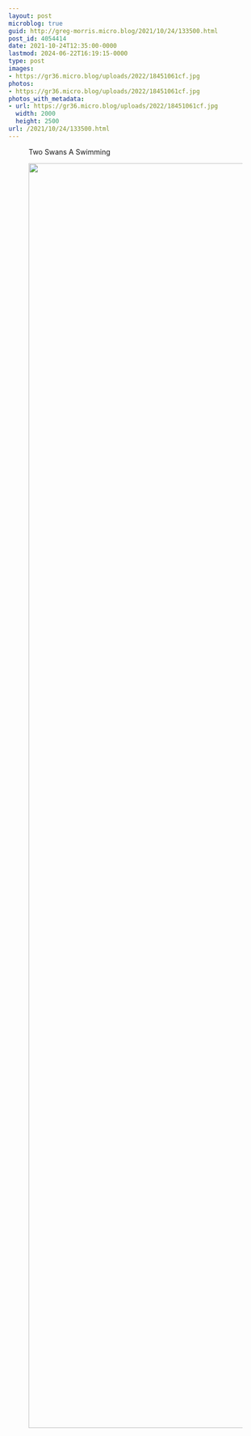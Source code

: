 ```yaml
---
layout: post
microblog: true
guid: http://greg-morris.micro.blog/2021/10/24/133500.html
post_id: 4054414
date: 2021-10-24T12:35:00-0000
lastmod: 2024-06-22T16:19:15-0000
type: post
images:
- https://gr36.micro.blog/uploads/2022/18451061cf.jpg
photos:
- https://gr36.micro.blog/uploads/2022/18451061cf.jpg
photos_with_metadata:
- url: https://gr36.micro.blog/uploads/2022/18451061cf.jpg
  width: 2000
  height: 2500
url: /2021/10/24/133500.html
---
```

<figure class="kg-card kg-image-card">Two Swans A Swimming</figure>
<figure class="kg-card kg-image-card"><img class="kg-image" src="https://gr36.micro.blog/uploads/2022/18451061cf.jpg" alt="" width="2000" height="2500" /></figure>
